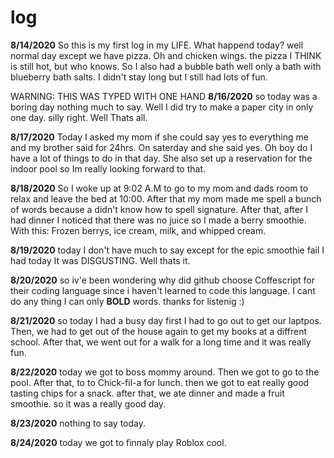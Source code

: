 # log
**8/14/2020**
So this is my first log in my LIFE.
What happend today? 
well normal day except we have pizza. Oh and chicken wings.
the pizza I THINK is still hot, but who knows.
So I also had a bubble bath well only a bath with blueberry bath salts.
I didn't stay long but I still had lots of fun.

WARNING: THIS WAS TYPED WITH ONE HAND
**8/16/2020**
so today was a boring day nothing much to say.
Well I did try to make a paper city in only one day.
silly right. Well Thats all.

**8/17/2020**
Today I asked my mom if she could say yes to everything me and my brother said for 24hrs.
On saterday and she said yes. Oh boy do I have a lot of things to do in that day. She also set up 
a reservation for the indoor pool so Im really looking forward to that.

**8/18/2020**
So I woke up at 9:02 A.M to go to my mom and dads room to
relax and leave the bed at 10:00. After that my mom made me
spell a bunch of words because a didn't know how to spell signature.
After that, after I had dinner I noticed that there was no juice
so I made a berry smoothie. With this: Frozen berrys, ice cream, milk, and whipped cream.    

**8/19/2020**
today I don't have much to say except for the epic smoothie fail I had today It
was DISGUSTING. Well thats it.

**8/20/2020**
so iv'e been wondering why did github choose Coffescript for their coding language 
since i haven't learned to code this language. I cant do any thing I can only **BOLD** 
words. thanks for listenig :)

**8/21/2020**
so today I had a busy day first I had to go out to get our laptpos. 
Then, we had to get out of the house again
to get my books at a diffrent school. After that,
we went out for a walk for a long time and it was really fun.

**8/22/2020**
today we got to boss mommy around. Then we got to go to the pool.
After that, to to Chick-fil-a for lunch. 
then we got to eat really good tasting chips for a snack. 
after that, we ate dinner and made a fruit smoothie.
so it was a really good day.

**8/23/2020**
nothing to say today.

**8/24/2020**
today we got to finnaly play Roblox cool.

